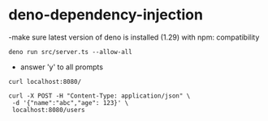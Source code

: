# deno-dependency-injection

-make sure latest version of deno is installed
(1.29) with npm: compatibility

```shell
deno run src/server.ts --allow-all
```

- answer 'y' to all prompts

```shell
curl localhost:8080/

curl -X POST -H "Content-Type: application/json" \
 -d '{"name":"abc","age": 123}' \
 localhost:8080/users
```
